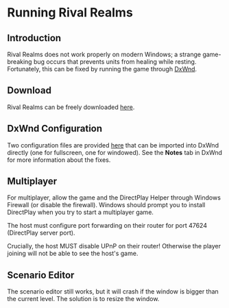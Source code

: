 # Running Rival Realms

## Introduction

Rival Realms does not work properly on modern Windows; a strange game-breaking bug occurs that prevents units from healing while resting. Fortunately, this can be fixed by running the game through [DxWnd](https://sourceforge.net/projects/dxwnd/).

## Download

Rival Realms can be freely downloaded [here](https://www.old-games.com/download/5514/rival-realms).

## DxWnd Configuration

Two configuration files are provided [here](docs/dxwnd) that can be imported into DxWnd directly (one for fullscreen, one for windowed). See the **Notes** tab in DxWnd for more information about the fixes.

## Multiplayer

For multiplayer, allow the game and the DirectPlay Helper through Windows Firewall (or disable the firewall). Windows should prompt you to install DirectPlay when you try to start a multiplayer game.

The host must configure port forwarding on their router for port 47624 (DirectPlay server port).

Crucially, the host MUST disable UPnP on their router! Otherwise the player joining will not be able to see the host's game.

## Scenario Editor

The scenario editor still works, but it will crash if the window is bigger than the current level. The solution is to resize the window.
